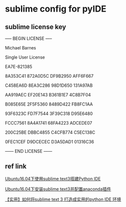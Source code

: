 # sublime config for pyIDE

## sublime license key
—– BEGIN LICENSE —–

Michael Barnes

Single User License

EA7E-821385

8A353C41 872A0D5C DF9B2950 AFF6F667

C458EA6D 8EA3C286 98D1D650 131A97AB

AA919AEC EF20E143 B361B1E7 4C8B7F04

B085E65E 2F5F5360 8489D422 FB8FC1AA

93F6323C FD7F7544 3F39C318 D95E6480

FCCC7561 8A4A1741 68FA4223 ADCEDE07

200C25BE DBBC4855 C4CFB774 C5EC138C

0FEC1CEF D9DCECEC D3A5DAD1 01316C36

—— END LICENSE ——

## ref link
[Ubuntu16.04下使用sublime text3搭建Python IDE](http://www.cnblogs.com/unflynaomi/p/5704293.html)

[Ubuntu16.04下安装sublime text3并配置anaconda插件](http://www.linuxdiyf.com/linux/25188.html)

[【实用】如何将sublime text 3 打造成实用的python IDE 环境](http://www.cnblogs.com/codefish/p/4806849.html)

